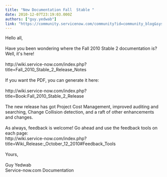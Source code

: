 ```yaml
---
title: "New Documentation Fall  Stable "
date: 2010-12-07T23:19:03.000Z
authors: ["guy.yedwab"]
link: "https://community.servicenow.com/community?id=community_blog&sys_id=214deee5dbd0dbc01dcaf3231f9619c4"
---
```

<p>Hello all,<br /><br />Have you been wondering where the Fall 2010 Stable 2 documentation is? Well, it's here!<br /><br />http://wiki.service-now.com/index.php?title=Fall_2010_Stable_2_Release_Notes<br /><br />If you want the PDF, you can generate it here:<br /><br />http://wiki.service-now.com/index.php?title=Book:Fall_2010_Stable_2_Release<br /><br />The new release has got Project Cost Management, improved auditing and searching, Change Collision detection, and a raft of other enhancements and changes.<br /><br />As always, feedback is welcome! Go ahead and use the feedback tools on each page:<br />http://wiki.service-now.com/index.php?title=Wiki_Release:_October_12_2010#Feedback_Tools<br /><br />Yours,<br /><br />Guy Yedwab<br />Service-now.com Documentation</p>
